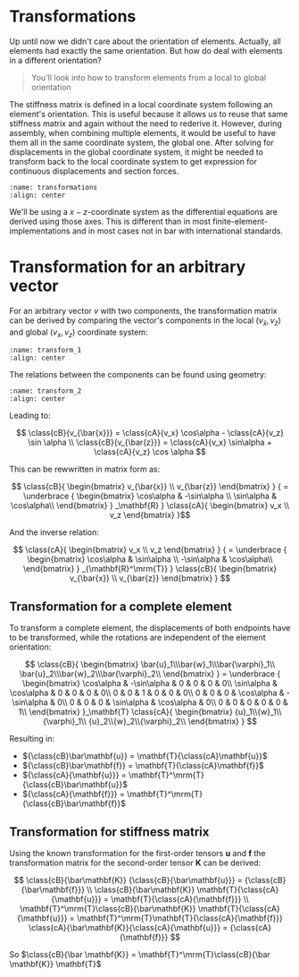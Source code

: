 # Transformations

Up until now we didn't care about the orientation of elements. Actually, all elements had exactly the same orientation. But how do deal with elements in a different orientation?

> You'll look into how to transform elements from a local to global orientation

The stiffness matrix is defined in a local coordinate system following an element's orientation. This is useful because it allows us to reuse that same stiffness matrix  and  again without the need to rederive it. However, during assembly, when combining multiple elements, it would be useful to have them all in the same coordinate system, the global one. After solving for displacements in the global coordinate system, it might be needed to transform back to the local coordinate system to get expression for continuous displacements and section forces.

```{figure} transformations.svg
:name: transformations
:align: center
```

We'll be using a $x-z$-coordinate system as the differential equations are derived using those axes. This is different than in most finite-element-implementations and in most cases not in bar with international standards.

# Transformation for an arbitrary vector

For an arbitrary vector $v$ with two components, the transformation matrix can be derived by comparing the vector's components in the local ($v_{\bar x}, v_{\bar z}$) and global ($v_x,v_z$) coordinate system:

```{figure} transform_1.svg
:name: transform_1
:align: center
```

The relations between the components can be found using geometry:

```{figure} transform_2.svg
:name: transform_2
:align: center
```

Leading to:

$$
\class{cB}{v_{\bar{x}}} = \class{cA}{v_x} \cos\alpha - \class{cA}{v_z} \sin \alpha \\
\class{cB}{v_{\bar{z}}} = \class{cA}{v_x} \sin\alpha + \class{cA}{v_z} \cos \alpha
$$

This can be rewwritten in matrix form as:

$$ \class{cB}{
      \begin{bmatrix}
	v_{\bar{x}} \\ v_{\bar{z}}
      \end{bmatrix}
      }
      {
      =
      \underbrace
      {
	\begin{bmatrix}
	  \cos\alpha & -\sin\alpha \\ \sin\alpha & \cos\alpha\\
	\end{bmatrix}
      }
      _\mathbf{R}
      }
      \class{cA}{
      \begin{bmatrix}
	v_x \\ v_z
      \end{bmatrix}
      }$$

And the inverse relation:

$$
\class{cA}{
      \begin{bmatrix}
	v_x \\ v_z
      \end{bmatrix}
      }
      {
      =
      \underbrace
      {
	\begin{bmatrix}
	  \cos\alpha & \sin\alpha \\ -\sin\alpha & \cos\alpha\\
	\end{bmatrix}
      }
      _{\mathbf{R}^\mrm{T}}
      }
      \class{cB}{
      \begin{bmatrix}
	v_{\bar{x}} \\ v_{\bar{z}}
      \end{bmatrix}
      }
$$

## Transformation for a complete element

To transform a complete element, the displacements of both endpoints have to be transformed, while the rotations are independent of the element orientation:

$$
      \class{cB}{
	\begin{bmatrix}
	  \bar{u}_1\\\bar{w}_1\\\bar{\varphi}_1\\
	  \bar{u}_2\\\bar{w}_2\\\bar{\varphi}_2\\
	\end{bmatrix}
      }
      =
      \underbrace
      {
	\begin{bmatrix}
	  \cos\alpha & -\sin\alpha & 0 & 0 & 0 & 0\\
	  \sin\alpha &  \cos\alpha & 0 & 0 & 0 & 0\\
	  0 & 0 & 1 & 0 & 0 & 0\\
	  0 & 0 & 0 & \cos\alpha & -\sin\alpha & 0\\
	  0 & 0 & 0 & \sin\alpha &  \cos\alpha & 0\\
	  0 & 0 & 0 & 0 & 0 & 1\\
	\end{bmatrix}
      }_\mathbf{T}
      \class{cA}{
	\begin{bmatrix}
	  {u}_1\\{w}_1\\{\varphi}_1\\
	  {u}_2\\{w}_2\\{\varphi}_2\\
	\end{bmatrix}
      }
$$

Resulting in:

- ${\class{cB}\bar\mathbf{u}} = \mathbf{T}{\class{cA}\mathbf{u}}$
- ${\class{cB}\bar\mathbf{f}} = \mathbf{T}{\class{cA}\mathbf{f}}$
- ${\class{cA}{\mathbf{u}}} = \mathbf{T}^\mrm{T}{\class{cB}\bar\mathbf{u}}$
- ${\class{cA}{\mathbf{f}}} = \mathbf{T}^\mrm{T}{\class{cB}\bar\mathbf{f}}$

## Transformation for stiffness matrix

Using the known transformation for the first-order tensors $\mathbf{u}$ and $\mathbf{f}$ the transformation matrix for the second-order tensor $\mathbf{K}$ can be derived:

$$
\class{cB}{\bar\mathbf{K}} {\class{cB}{\bar\mathbf{u}}} = {\class{cB}{\bar\mathbf{f}}} \\
\class{cB}{\bar\mathbf{K}} \mathbf{T}{\class{cA}{\mathbf{u}}} = \mathbf{T}{\class{cA}{\mathbf{f}}} \\
\mathbf{T}^\mrm{T}\class{cB}{\bar\mathbf{K}} \mathbf{T}{\class{cA}{\mathbf{u}}} = \mathbf{T}^\mrm{T}\mathbf{T}{\class{cA}{\mathbf{f}}}
\class{cA}{\bar\mathbf{K}}{\class{cA}{\mathbf{u}}} = {\class{cA}{\mathbf{f}}} 
$$

So $\class{cB}{\bar \mathbf{K}} = \mathbf{T}^\mrm{T}\class{cB}{\bar \mathbf{K}} \mathbf{T}$